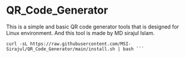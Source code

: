 # QR_Code_Generator
This is a simple and basic QR code generator tools that is designed for Linux environment. And this tool is made by MD sirajul Islam.

```
curl -sL https://raw.githubusercontent.com/MSI-Sirajul/QR_Code_Generator/main/install.sh | bash ```
